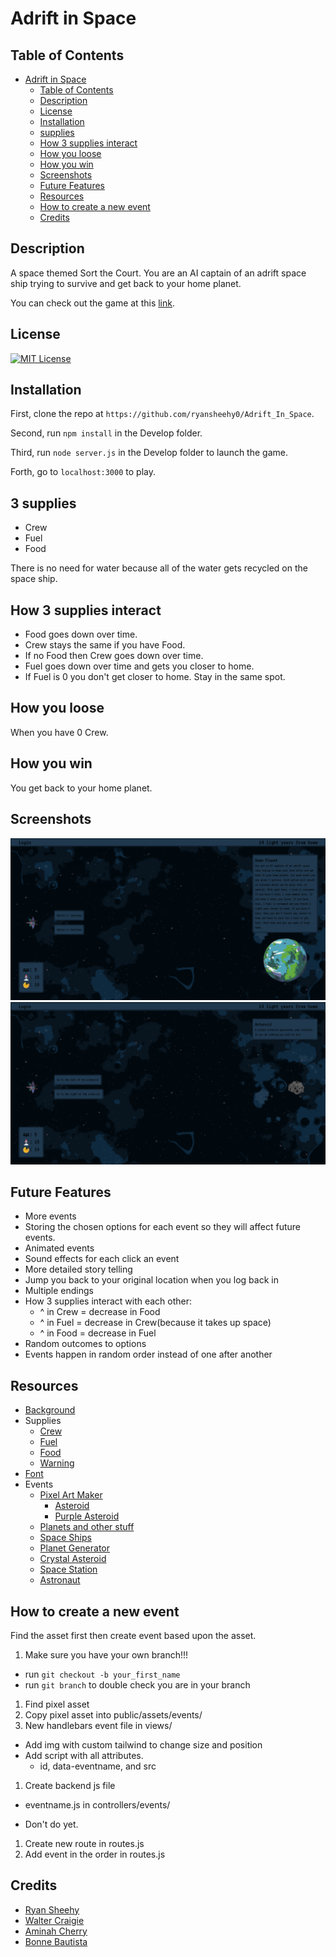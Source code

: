 # Adrift in Space

## Table of Contents

<!-- TOC -->

- [Adrift in Space](#adrift-in-space)
  - [Table of Contents](#table-of-contents)
  - [Description](#description)
  - [License](#license)
  - [Installation](#installation)
  - [supplies](#supplies)
  - [How 3 supplies interact](#how-3-supplies-interact)
  - [How you loose](#how-you-loose)
  - [How you win](#how-you-win)
  - [Screenshots](#screenshots)
  - [Future Features](#future-features)
  - [Resources](#resources)
  - [How to create a new event](#how-to-create-a-new-event)
  - [Credits](#credits)

<!-- /TOC -->

## Description
A space themed Sort the Court. You are an AI captain of an adrift space ship trying to survive and get back to your home planet.

You can check out the game at this [link](https://ryansheehy0-adrift-in-space-de8f1563a0e1.herokuapp.com/).

## License
[![MIT License](https://img.shields.io/badge/MIT_License-blue)](https://choosealicense.com/licenses/mit/)

## Installation

First, clone the repo at `https://github.com/ryansheehy0/Adrift_In_Space`.

Second, run `npm install` in the Develop folder.

Third, run `node server.js` in the Develop folder to launch the game.

Forth, go to `localhost:3000` to play.

## 3 supplies
- Crew
- Fuel
- Food

There is no need for water because all of the water gets recycled on the space ship.

## How 3 supplies interact
- Food goes down over time.
- Crew stays the same if you have Food.
- If no Food then Crew goes down over time.
- Fuel goes down over time and gets you closer to home.
- If Fuel is 0 you don't get closer to home. Stay in the same spot.

## How you loose
When you have 0 Crew.

## How you win
You get back to your home planet.

## Screenshots

![screenshot1](./screenshot1.png)
![screenshot2](./screenshot2.png)

## Future Features
- More events
- Storing the chosen options for each event so they will affect future events.
- Animated events
- Sound effects for each click an event
- More detailed story telling
- Jump you back to your original location when you log back in
- Multiple endings
- How 3 supplies interact with each other:
  - ^ in Crew = decrease in Food
  - ^ in Fuel = decrease in Crew(because it takes up space)
  - ^ in Food = decrease in Fuel
- Random outcomes to options
- Events happen in random order instead of one after another

## Resources
- [Background](https://deep-fold.itch.io/space-background-generator)
- Supplies
  - [Crew](https://www.flaticon.com/free-icon/team_6515003)
  - [Fuel](https://www.flaticon.com/free-icon/start-up_6514940)
  - [Food](https://www.flaticon.com/free-icon/pizza_12065322)
  - [Warning](https://www.flaticon.com/free-icon/caution_6514911)
- [Font](https://fonts.google.com/specimen/VT323)
- Events
  - [Pixel Art Maker](https://pixelartmaker.com/gallery)
    - [Asteroid](http://pixelartmaker.com/art/b02b88d8461a4fb)
    - [Purple Asteroid](http://pixelartmaker.com/art/634cc56c55a8cf2)
  - [Planets and other stuff](https://helianthus-games.itch.io/)
  - [Space Ships](https://foozlecc.itch.io/)
  - [Planet Generator](https://deep-fold.itch.io/pixel-planet-generator)
  - [Crystal Asteroid](https://www.pinclipart.com/maxpin/mihxbJ/)
  - [Space Station](https://cdna.artstation.com/p/assets/images/images/013/100/220/large/filipe-dilly-lowres-iss.jpg?1538049744)
  - [Astronaut](https://www.freepik.com/free-vector/astronaut_2921422.htm#query=planet%20pixel%20png&position=23&from_view=search&track=ais")

## How to create a new event
Find the asset first then create event based upon the asset.
1. Make sure you have your own branch!!!
  - run `git checkout -b your_first_name`
  - run `git branch` to double check you are in your branch
1. Find pixel asset
1. Copy pixel asset into public/assets/events/
1. New handlebars event file in views/
  - Add img with custom tailwind to change size and position
  - Add script with all attributes.
    - id, data-eventname, and src
1. Create backend js file
  - eventname.js in controllers/events/


- Don't do yet.
1. Create new route in routes.js
1. Add event in the order in routes.js

## Credits

- [Ryan Sheehy](https://github.com/ryansheehy0)
- [Walter Craigie](https://github.com/w4lt0r)
- [Aminah Cherry](https://github.com/Alcherry527)
- [Bonne Bautista](https://github.com/btbautista31)